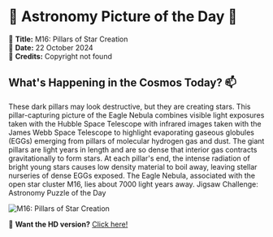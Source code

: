 # 🌌 **Astronomy Picture of the Day** 🌌

🔭 **Title:** M16: Pillars of Star Creation  
📅 **Date:** 22 October 2024  
📸 **Credits:** Copyright not found  

## **What's Happening in the Cosmos Today?** 📫

These dark pillars may look destructive, but they are creating stars.  This pillar-capturing picture of the Eagle Nebula combines visible light exposures taken with the Hubble Space Telescope with infrared images taken with the James Webb Space Telescope to highlight evaporating gaseous globules (EGGs) emerging from pillars of molecular hydrogen gas and dust.  The giant pillars are light years in length and are so dense that interior gas contracts gravitationally to form stars.  At each pillar's end, the intense radiation of bright young stars causes low density material to boil away, leaving stellar nurseries of dense EGGs exposed.  The Eagle Nebula, associated with the open star cluster M16, lies about 7000 light years away.   Jigsaw Challenge: Astronomy Puzzle of the Day


![M16: Pillars of Star Creation](https://apod.nasa.gov/apod/image/2410/M16_HubbleWebbPisano_960.jpg)

🌠 **Want the HD version?** [Click here!](https://apod.nasa.gov/apod/image/2410/M16_HubbleWebbPisano_6500.jpg)
